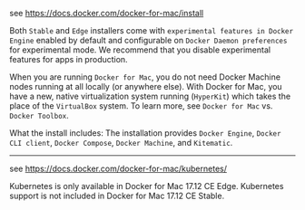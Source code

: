 see https://docs.docker.com/docker-for-mac/install

Both `Stable` and `Edge` installers come with `experimental features in Docker Engine` enabled by default and configurable on `Docker Daemon preferences` for experimental mode. We recommend that you disable experimental features for apps in production.

When you are running `Docker for Mac`, you do not need Docker Machine nodes running at all locally (or anywhere else). With Docker for Mac, you have a new, native virtualization system running (`HyperKit`) which takes the place of the `VirtualBox` system. To learn more, see `Docker for Mac` vs. `Docker Toolbox`.

What the install includes: The installation provides `Docker Engine`, `Docker CLI client`, `Docker Compose`, `Docker Machine`, and `Kitematic`.

---

see https://docs.docker.com/docker-for-mac/kubernetes/

Kubernetes is only available in Docker for Mac 17.12 CE Edge. Kubernetes support is not included in Docker for Mac 17.12 CE Stable. 
